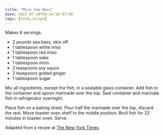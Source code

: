 ```yaml
---
title: "Miso Sea Bass"
date: 2022-07-28T00:54:16-07:00
tags: [food,recipe]
---
```

Makes 8 servings.

* 2 pounds sea bass, skin off
* 1 tablespoon white miso
* 1 tablespoon red miso
* 1 tablespoon sake
* 1 tablespoon mirin
* 2 teaspoons soy sauce
* 2 teaspoons grated ginger
* 1 tablespoon sugar

Mix all ingredients, except the fish, in a sealable glass container.
Add fish to the container and spoon marinade over the top.
Seal container and marinate fish in refrigerator overnight.

Place fish on a baking sheet. Pour half the marinade over the top, discard
the rest.
Move toaster oven shelf to the middle position.
Broil fish for 22 minutes in toaster oven.
Serve.

Adapted from a recipe at [The New York Times][1].

[1]: https://cooking.nytimes.com/recipes/1015737-miso-glazed-sea-bass
